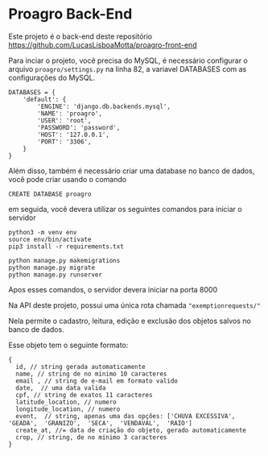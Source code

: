 # Proagro Back-End


Este projeto é o back-end deste repositório https://github.com/LucasLisboaMotta/proagro-front-end

Para inciar o projeto, você precisa do MySQL, é necessário configurar o arquivo `proagro/settings.py` na linha 82, a variavel DATABASES com as configurações do MySQL. 
```
DATABASES = {
    'default': {
        'ENGINE': 'django.db.backends.mysql',
        'NAME': 'proagro',
        'USER': 'root',
        'PASSWORD': 'password',
        'HOST': '127.0.0.1',
        'PORT': '3306',
    }
}
```
Além disso, também é necessário criar uma database no banco de dados, você pode criar usando o comando
```
CREATE DATABASE proagro
```
em seguida, você  devera utilizar os  seguintes comandos para iniciar o servidor
```
python3 -m venv env
source env/bin/activate 
pip3 install -r requirements.txt

python manage.py makemigrations
python manage.py migrate
python manage.py runserver
```
Apos esses comandos, o servidor devera iniciar na porta 8000

Na API deste projeto, possui uma única rota chamada `"exemptionrequests/"`

Nela permite o cadastro, leitura, edição e exclusão dos objetos salvos no banco de dados.

Esse objeto tem o seguinte formato:
```
{
  id, // string gerada automaticamente
  name, // string de no mínimo 10 caracteres
  email , // string de e-mail em formato valido
  date,  // uma data valida
  cpf, // string de exatos 11 caracteres
  latitude_location, // numero
  longitude_location, // numero
  event,  // string, apenas uma das opções: ['CHUVA EXCESSIVA',  'GEADA',  'GRANIZO',  'SECA',  'VENDAVAL',  'RAIO']
  create_at, //= data de criação do objeto, gerado automaticamente
  crop, // string, de no minimo 3 caracteres
}
```

